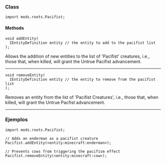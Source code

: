 
### Class

```zenscript
import mods.roots.Pacifist;
```

#### Methods

```zenscript
void addEntity(
  IEntityDefinition entity // the entity to add to the pacifist list
);
```

Allows the addition of new entities to the list of 'Pacifist' creatures, i.e., those that, when killed, will grant the Untrue Pacifist advancement.

---


```zenscript
void removeEntity(
  IEntityDefinition entity // the entity to remove from the pacifist list
);
```

Removes an entity from the list of 'Pacifist Creatures', i.e., those that, when killed, will grant the Untrue Pacfist advancement.

---


### Ejemplos

```zenscript
import mods.roots.Pacifist;

// Adds an enderman as a pacifist creature
Pacifist.addEntity(<entity:minecraft:enderman>);

// Prevents cows from triggering the pacifism effect
Pacifist.removeEntity(<entity:minecraft:cow>);
```
